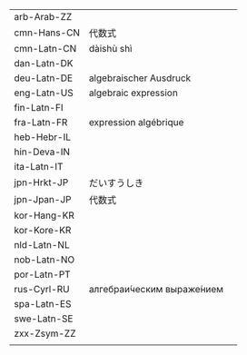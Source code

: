 | | | |
|-|-|-|
| arb-Arab-ZZ |  |  |
| cmn-Hans-CN | 代数式 |  |
| cmn-Latn-CN | dàishù shì |  |
| dan-Latn-DK |  |  |
| deu-Latn-DE | algebraischer Ausdruck |  |
| eng-Latn-US | algebraic expression |  |
| fin-Latn-FI |  |  |
| fra-Latn-FR | expression algébrique |  |
| heb-Hebr-IL |  |  |
| hin-Deva-IN |  |  |
| ita-Latn-IT |  |  |
| jpn-Hrkt-JP | だいすうしき |  |
| jpn-Jpan-JP | 代数式 |  |
| kor-Hang-KR |  |  |
| kor-Kore-KR |  |  |
| nld-Latn-NL |  |  |
| nob-Latn-NO |  |  |
| por-Latn-PT |  |  |
| rus-Cyrl-RU | алгебраи́ческим выраже́нием |  |
| spa-Latn-ES |  |  |
| swe-Latn-SE |  |  |
| zxx-Zsym-ZZ |  |  |
|  |  |  |